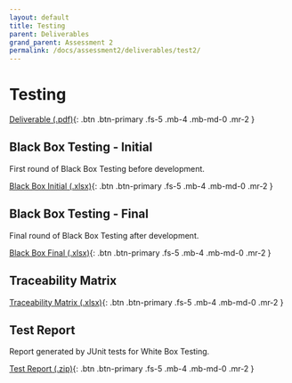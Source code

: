 ```yaml
---
layout: default
title: Testing
parent: Deliverables
grand_parent: Assessment 2
permalink: /docs/assessment2/deliverables/test2/
---
```


# Testing

[Deliverable (.pdf)](https://github.com/Dragon-Boat-Z/Assessment2/blob/website/docs/assets/assessment2/deliverables/Test2.pdf){: .btn .btn-primary .fs-5 .mb-4 .mb-md-0 .mr-2 }

## Black Box Testing - Initial

First round of Black Box Testing before development.

[Black Box Initial (.xlsx)](https://github.com/Dragon-Boat-Z/Assessment2/raw/website/docs/assets/assessment2/testing_material/BlackBox%20Initital.xlsx){: .btn .btn-primary .fs-5 .mb-4 .mb-md-0 .mr-2 }

## Black Box Testing - Final

Final round of Black Box Testing after development.

[Black Box Final (.xlsx)](https://github.com/Dragon-Boat-Z/Assessment2/raw/website/docs/assets/assessment2/testing_material/BlackBox%20Final.xlsx){: .btn .btn-primary .fs-5 .mb-4 .mb-md-0 .mr-2 }

## Traceability Matrix

[Traceability Matrix (.xlsx)](https://github.com/Dragon-Boat-Z/Assessment2/raw/website/docs/assets/assessment2/testing_material/Traceability%20matrix.xlsx){: .btn .btn-primary .fs-5 .mb-4 .mb-md-0 .mr-2 }

## Test Report 

Report generated by JUnit tests for White Box Testing.

[Test Report (.zip)](https://github.com/Dragon-Boat-Z/Assessment2/raw/website/docs/assets/assessment2/testing_material/Test%20report.zip){: .btn .btn-primary .fs-5 .mb-4 .mb-md-0 .mr-2 }